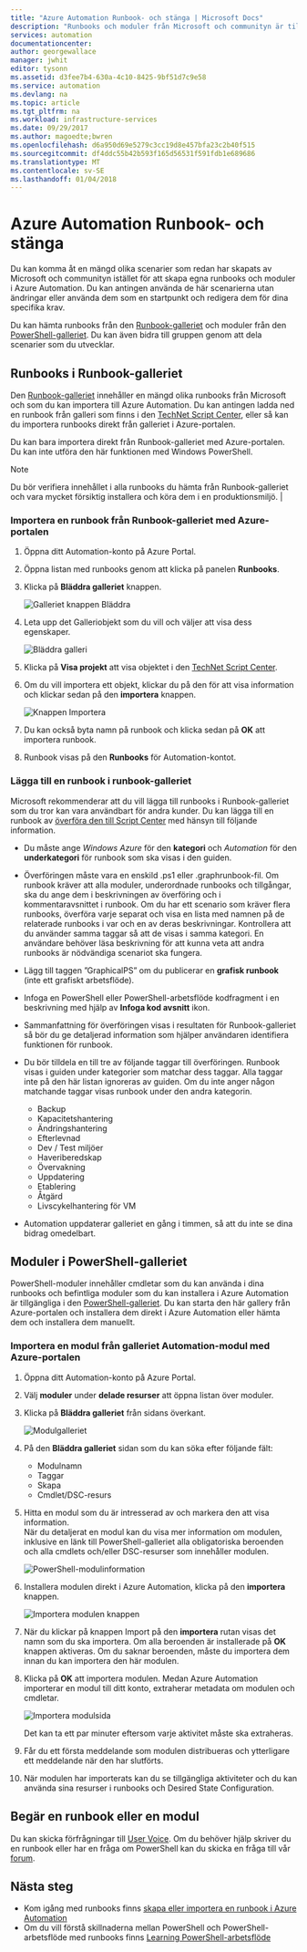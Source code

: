 ```yaml
---
title: "Azure Automation Runbook- och stänga | Microsoft Docs"
description: "Runbooks och moduler från Microsoft och communityn är tillgängliga för dig att installera och använda i Azure Automation-miljön.  Den här artikeln beskriver hur du kan använda dessa resurser och bidra runbooks i galleriet."
services: automation
documentationcenter: 
author: georgewallace
manager: jwhit
editor: tysonn
ms.assetid: d3fee7b4-630a-4c10-8425-9bf51d7c9e58
ms.service: automation
ms.devlang: na
ms.topic: article
ms.tgt_pltfrm: na
ms.workload: infrastructure-services
ms.date: 09/29/2017
ms.author: magoedte;bwren
ms.openlocfilehash: d6a950d69e5279c3cc19d8e457bfa23c2b40f515
ms.sourcegitcommit: df4ddc55b42b593f165d56531f591fdb1e689686
ms.translationtype: MT
ms.contentlocale: sv-SE
ms.lasthandoff: 01/04/2018
---
```

# <a name="runbook-and-module-galleries-for-azure-automation"></a>Azure Automation Runbook- och stänga
Du kan komma åt en mängd olika scenarier som redan har skapats av Microsoft och communityn istället för att skapa egna runbooks och moduler i Azure Automation.  Du kan antingen använda de här scenarierna utan ändringar eller använda dem som en startpunkt och redigera dem för dina specifika krav.

Du kan hämta runbooks från den [Runbook-galleriet](#runbooks-in-runbook-gallery) och moduler från den [PowerShell-galleriet](#modules-in-powerShell-gallery).  Du kan även bidra till gruppen genom att dela scenarier som du utvecklar.

## <a name="runbooks-in-runbook-gallery"></a>Runbooks i Runbook-galleriet
Den [Runbook-galleriet](http://gallery.technet.microsoft.com/scriptcenter/site/search?f\[0\].Type=RootCategory&f\[0\].Value=WindowsAzure&f\[1\].Type=SubCategory&f\[1\].Value=WindowsAzure_automation&f\[1\].Text=Automation) innehåller en mängd olika runbooks från Microsoft och som du kan importera till Azure Automation. Du kan antingen ladda ned en runbook från galleri som finns i den [TechNet Script Center](https://gallery.technet.microsoft.com/scriptcenter/site/upload), eller så kan du importera runbooks direkt från galleriet i Azure-portalen.

Du kan bara importera direkt från Runbook-galleriet med Azure-portalen. Du kan inte utföra den här funktionen med Windows PowerShell.

> [!NOTE]
> Du bör verifiera innehållet i alla runbooks du hämta från Runbook-galleriet och vara mycket försiktig installera och köra dem i en produktionsmiljö. |
> 
> 

### <a name="to-import-a-runbook-from-the-runbook-gallery-with-the-azure-portal"></a>Importera en runbook från Runbook-galleriet med Azure-portalen
1. Öppna ditt Automation-konto på Azure Portal.
2. Öppna listan med runbooks genom att klicka på panelen **Runbooks**.
3. Klicka på **Bläddra galleriet** knappen.
   
    ![Galleriet knappen Bläddra](media/automation-runbook-gallery/browse-gallery-button.png)
4. Leta upp det Galleriobjekt som du vill och väljer att visa dess egenskaper.
   
    ![Bläddra galleri](media/automation-runbook-gallery/browse-gallery.png)
5. Klicka på **Visa projekt** att visa objektet i den [TechNet Script Center](http://gallery.technet.microsoft.com/).
6. Om du vill importera ett objekt, klickar du på den för att visa information och klickar sedan på den **importera** knappen.
   
    ![Knappen Importera](media/automation-runbook-gallery/gallery-item-detail.png)
7. Du kan också byta namn på runbook och klicka sedan på **OK** att importera runbook.
8. Runbook visas på den **Runbooks** för Automation-kontot.

### <a name="adding-a-runbook-to-the-runbook-gallery"></a>Lägga till en runbook i runbook-galleriet
Microsoft rekommenderar att du vill lägga till runbooks i Runbook-galleriet som du tror kan vara användbart för andra kunder.  Du kan lägga till en runbook av [överföra den till Script Center](http://gallery.technet.microsoft.com/site/upload) med hänsyn till följande information.

* Du måste ange *Windows Azure* för den **kategori** och *Automation* för den **underkategori** för runbook som ska visas i den guiden.  
* Överföringen måste vara en enskild .ps1 eller .graphrunbook-fil.  Om runbook kräver att alla moduler, underordnade runbooks och tillgångar, ska du ange dem i beskrivningen av överföring och i kommentaravsnittet i runbook.  Om du har ett scenario som kräver flera runbooks, överföra varje separat och visa en lista med namnen på de relaterade runbooks i var och en av deras beskrivningar. Kontrollera att du använder samma taggar så att de visas i samma kategori. En användare behöver läsa beskrivning för att kunna veta att andra runbooks är nödvändiga scenariot ska fungera.
* Lägg till taggen ”GraphicalPS” om du publicerar en **grafisk runbook** (inte ett grafiskt arbetsflöde). 
* Infoga en PowerShell eller PowerShell-arbetsflöde kodfragment i en beskrivning med hjälp av **Infoga kod avsnitt** ikon.
* Sammanfattning för överföringen visas i resultaten för Runbook-galleriet så bör du ge detaljerad information som hjälper användaren identifiera funktionen för runbook.
* Du bör tilldela en till tre av följande taggar till överföringen.  Runbook visas i guiden under kategorier som matchar dess taggar.  Alla taggar inte på den här listan ignoreras av guiden. Om du inte anger någon matchande taggar visas runbook under den andra kategorin.
  
  * Backup
  * Kapacitetshantering
  * Ändringshantering
  * Efterlevnad
  * Dev / Test miljöer
  * Haveriberedskap
  * Övervakning
  * Uppdatering
  * Etablering
  * Åtgärd
  * Livscykelhantering för VM
* Automation uppdaterar galleriet en gång i timmen, så att du inte se dina bidrag omedelbart.

## <a name="modules-in-powershell-gallery"></a>Moduler i PowerShell-galleriet
PowerShell-moduler innehåller cmdletar som du kan använda i dina runbooks och befintliga moduler som du kan installera i Azure Automation är tillgängliga i den [PowerShell-galleriet](http://www.powershellgallery.com).  Du kan starta den här gallery från Azure-portalen och installera dem direkt i Azure Automation eller hämta dem och installera dem manuellt.  

### <a name="to-import-a-module-from-the-automation-module-gallery-with-the-azure-portal"></a>Importera en modul från galleriet Automation-modul med Azure-portalen
1. Öppna ditt Automation-konto på Azure Portal.
2. Välj **moduler** under **delade resurser** att öppna listan över moduler.
4. Klicka på **Bläddra galleriet** från sidans överkant.
   
    ![Modulgalleriet](media/automation-runbook-gallery/modules-blade.png) <br>
5. På den **Bläddra galleriet** sidan som du kan söka efter följande fält:
   
   * Modulnamn
   * Taggar
   * Skapa
   * Cmdlet/DSC-resurs
6. Hitta en modul som du är intresserad av och markera den att visa information.  
   När du detaljerat en modul kan du visa mer information om modulen, inklusive en länk till PowerShell-galleriet alla obligatoriska beroenden och alla cmdlets och/eller DSC-resurser som innehåller modulen.
   
    ![PowerShell-modulinformation](media/automation-runbook-gallery/gallery-item-details-blade.png) <br>
7. Installera modulen direkt i Azure Automation, klicka på den **importera** knappen.
   
    ![Importera modulen knappen](media/automation-runbook-gallery/module-import-button.png)
8. När du klickar på knappen Import på den **importera** rutan visas det namn som du ska importera. Om alla beroenden är installerade på **OK** knappen aktiveras. Om du saknar beroenden, måste du importera dem innan du kan importera den här modulen.
9. Klicka på **OK** att importera modulen. Medan Azure Automation importerar en modul till ditt konto, extraherar metadata om modulen och cmdletar.
   
    ![Importera modulsida](media/automation-runbook-gallery/module-import-blade.png)
   
    Det kan ta ett par minuter eftersom varje aktivitet måste ska extraheras.
10. Får du ett första meddelande som modulen distribueras och ytterligare ett meddelande när den har slutförts.
11. När modulen har importerats kan du se tillgängliga aktiviteter och du kan använda sina resurser i runbooks och Desired State Configuration.

## <a name="requesting-a-runbook-or-module"></a>Begär en runbook eller en modul
Du kan skicka förfrågningar till [User Voice](https://feedback.azure.com/forums/246290-azure-automation/).  Om du behöver hjälp skriver du en runbook eller har en fråga om PowerShell kan du skicka en fråga till vår [forum](http://social.msdn.microsoft.com/Forums/windowsazure/en-US/home?forum=azureautomation&filter=alltypes&sort=lastpostdesc).

## <a name="next-steps"></a>Nästa steg
* Kom igång med runbooks finns [skapa eller importera en runbook i Azure Automation](automation-creating-importing-runbook.md)
* Om du vill förstå skillnaderna mellan PowerShell och PowerShell-arbetsflöde med runbooks finns [Learning PowerShell-arbetsflöde](automation-powershell-workflow.md)

